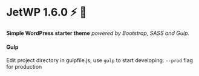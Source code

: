 # JetWP 1.6.0 :zap: :rocket:

**Simple WordPress starter theme** *powered by Bootstrap, SASS and Gulp.*

#### Gulp
Edit project directory in gulpfile.js, use `gulp` to start developing. `--prod` flag for production
